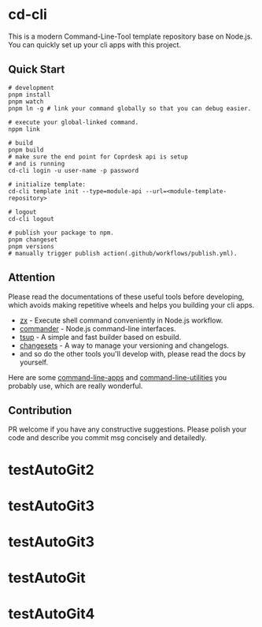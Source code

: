 # cd-cli
This is a modern Command-Line-Tool template repository base on Node.js. You can quickly set up your cli apps with this project.

## Quick Start

```shell
# development
pnpm install
pnpm watch
pnpm ln -g # link your command globally so that you can debug easier.

# execute your global-linked command.
nppm link

# build
pnpm build
# make sure the end point for Coprdesk api is setup
# and is running
cd-cli login -u user-name -p password

# initialize template:
cd-cli template init --type=module-api --url=<module-template-repository>

# logout
cd-cli logout

# publish your package to npm.
pnpm changeset
pnpm versions
# manually trigger publish action(.github/workflows/publish.yml).
```

## Attention

Please read the documentations of these useful tools before developing, which avoids making repetitive wheels and helps you building your cli apps.

- [zx](https://github.com/google/zx) - Execute shell command conveniently in Node.js workflow.
- [commander](https://github.com/tj/commander.js) - Node.js command-line interfaces.
- [tsup](https://github.com/egoist/tsup) - A simple and fast builder based on esbuild.
- [changesets](https://github.com/changesets/changesets) - A way to manage your versioning and changelogs.
- and so do the other tools you'll develop with, please read the docs by yourself.

Here are some [command-line-apps](https://github.com/sindresorhus/awesome-nodejs?tab=readme-ov-file#command-line-apps) and [command-line-utilities](https://github.com/sindresorhus/awesome-nodejs?tab=readme-ov-file#command-line-utilities) you probably use, which are really wonderful.

## Contribution

PR welcome if you have any constructive suggestions. Please polish your code and  describe you commit msg concisely and detailedly.
# testAutoGit2
# testAutoGit3
# testAutoGit3
# testAutoGit
# testAutoGit4
